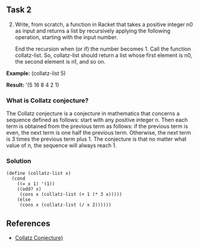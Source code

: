 ## Task 2

2. Write, from scratch, a function in Racket that takes a positive integer n0 as input
and returns a list by recursively applying the following operation, starting with the
input number.

	End the recursion when (or if) the number becomes 1. Call the function collatz-list.
So, collatz-list should return a list whose first element is n0, the second element
is n1, and so on. 

**Example:**
(collatz-list 5)

**Result:**
'(5 16 8 4 2 1)


### What is Collatz conjecture? 
The Collatz conjecture is a conjecture in mathematics that concerns a sequence defined as follows: start with any positive integer n. Then each term is obtained from the previous term as follows: if the previous term is even, the next term is one half the previous term. Otherwise, the next term is 3 times the previous term plus 1. The conjecture is that no matter what value of n, the sequence will always reach 1.


### Solution
```Racket
(define (collatz-list x)
  (cond
    ((= x 1) '(1))
    ((odd? x)
     (cons x (collatz-list (+ 1 (* 3 x)))))
    (else
     (cons x (collatz-list (/ x 2))))))
```

## References
* [Collatz Conjecture)](https://en.wikipedia.org/wiki/Collatz_conjecture)

